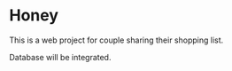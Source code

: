 Honey
=====

This is a web project for couple sharing their shopping list.

Database will be integrated.
